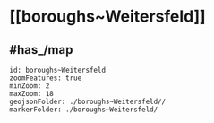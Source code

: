 # [[boroughs~Weitersfeld]] 


## #has_/map  



```leaflet
id: boroughs~Weitersfeld
zoomFeatures: true 
minZoom: 2 
maxZoom: 18
geojsonFolder: ./boroughs~Weitersfeld//
markerFolder: ./boroughs~Weitersfeld/
```

